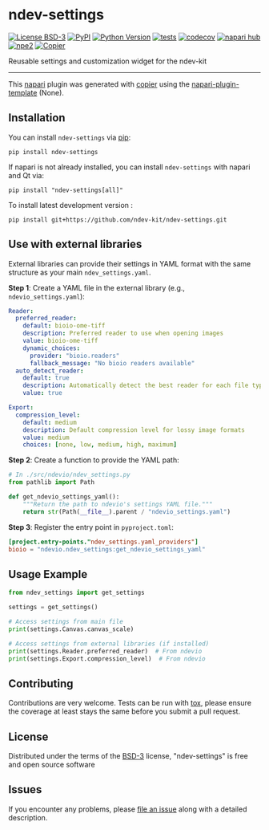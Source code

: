 # ndev-settings

[![License BSD-3](https://img.shields.io/pypi/l/ndev-settings.svg?color=green)](https://github.com/ndev-kit/ndev-settings/raw/main/LICENSE)
[![PyPI](https://img.shields.io/pypi/v/ndev-settings.svg?color=green)](https://pypi.org/project/ndev-settings)
[![Python Version](https://img.shields.io/pypi/pyversions/ndev-settings.svg?color=green)](https://python.org)
[![tests](https://github.com/ndev-kit/ndev-settings/workflows/tests/badge.svg)](https://github.com/ndev-kit/ndev-settings/actions)
[![codecov](https://codecov.io/gh/ndev-kit/ndev-settings/branch/main/graph/badge.svg)](https://codecov.io/gh/ndev-kit/ndev-settings)
[![napari hub](https://img.shields.io/endpoint?url=https://api.napari-hub.org/shields/ndev-settings)](https://napari-hub.org/plugins/ndev-settings)
[![npe2](https://img.shields.io/badge/plugin-npe2-blue?link=https://napari.org/stable/plugins/index.html)](https://napari.org/stable/plugins/index.html)
[![Copier](https://img.shields.io/endpoint?url=https://raw.githubusercontent.com/copier-org/copier/master/img/badge/badge-grayscale-inverted-border-purple.json)](https://github.com/copier-org/copier)

Reusable settings and customization widget for the ndev-kit

----------------------------------

This [napari] plugin was generated with [copier] using the [napari-plugin-template] (None).

<!--
Don't miss the full getting started guide to set up your new package:
https://github.com/napari/napari-plugin-template#getting-started

and review the napari docs for plugin developers:
https://napari.org/stable/plugins/index.html
-->

## Installation

You can install `ndev-settings` via [pip]:

```
pip install ndev-settings
```

If napari is not already installed, you can install `ndev-settings` with napari and Qt via:

```
pip install "ndev-settings[all]"
```


To install latest development version :

```
pip install git+https://github.com/ndev-kit/ndev-settings.git
```

## Use with external libraries

External libraries can provide their settings in YAML format with the same structure as your main `ndev_settings.yaml`.

**Step 1**: Create a YAML file in the external library (e.g., `ndevio_settings.yaml`):

```yaml
Reader:
  preferred_reader:
    default: bioio-ome-tiff
    description: Preferred reader to use when opening images
    value: bioio-ome-tiff
    dynamic_choices:
      provider: "bioio.readers"
      fallback_message: "No bioio readers available"
  auto_detect_reader:
    default: true
    description: Automatically detect the best reader for each file type
    value: true

Export:
  compression_level:
    default: medium
    description: Default compression level for lossy image formats
    value: medium
    choices: [none, low, medium, high, maximum]
```

**Step 2**: Create a function to provide the YAML path:

```python
# In ./src/ndevio/ndev_settings.py
from pathlib import Path

def get_ndevio_settings_yaml():
    """Return the path to ndevio's settings YAML file."""
    return str(Path(__file__).parent / "ndevio_settings.yaml")
```

**Step 3**: Register the entry point in `pyproject.toml`:

```toml
[project.entry-points."ndev_settings.yaml_providers"]
bioio = "ndevio.ndev_settings:get_ndevio_settings_yaml"
```

## Usage Example

```python
from ndev_settings import get_settings

settings = get_settings()

# Access settings from main file
print(settings.Canvas.canvas_scale)

# Access settings from external libraries (if installed)
print(settings.Reader.preferred_reader)  # From ndevio
print(settings.Export.compression_level)  # From ndevio
```

## Contributing

Contributions are very welcome. Tests can be run with [tox], please ensure
the coverage at least stays the same before you submit a pull request.

## License

Distributed under the terms of the [BSD-3] license,
"ndev-settings" is free and open source software

## Issues

If you encounter any problems, please [file an issue] along with a detailed description.

[napari]: https://github.com/napari/napari
[copier]: https://copier.readthedocs.io/en/stable/
[@napari]: https://github.com/napari
[MIT]: http://opensource.org/licenses/MIT
[BSD-3]: http://opensource.org/licenses/BSD-3-Clause
[GNU GPL v3.0]: http://www.gnu.org/licenses/gpl-3.0.txt
[GNU LGPL v3.0]: http://www.gnu.org/licenses/lgpl-3.0.txt
[Apache Software License 2.0]: http://www.apache.org/licenses/LICENSE-2.0
[Mozilla Public License 2.0]: https://www.mozilla.org/media/MPL/2.0/index.txt
[napari-plugin-template]: https://github.com/napari/napari-plugin-template

[file an issue]: https://github.com/ndev-kit/ndev-settings/issues

[napari]: https://github.com/napari/napari
[tox]: https://tox.readthedocs.io/en/latest/
[pip]: https://pypi.org/project/pip/
[PyPI]: https://pypi.org/
